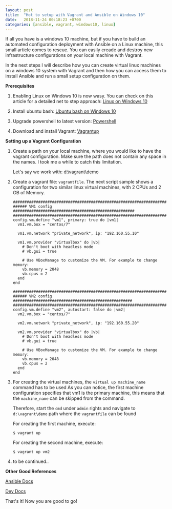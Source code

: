 ```yaml
---
layout: post
title:  "Hot to setup with Vagrant and Ansible on Windows 10"
date:   2018-11-24 00:18:23 +0700
categories: [ansible, vagrant, windows10, linux]
---
```


If all you have is a windows 10 machine, but if you have to build an automated configuration deployment with Ansible on a Linux machine, this small article comes to rescue.
You can easily creade and destroy new infrastructure configurations on your local machine with Vagrant. 

In the next steps I will describe how you can create virtual linux machines on a windows 10 system with Vagrant and then how you can access them to install Ansible and run a small setup configuration on them.


**Prerequisites**

  1. Enabling Linux on Windows 10 is now wasy. 
     You can check on this article for a detailed net to step approach: [Linux on Windows 10](https://www.laptopmag.com/articles/use-bash-shell-windows-10) 

  2. Install ubuntu bash: [Ubuntu bash on Windows 10](https://www.windowscentral.com/how-install-bash-shell-command-line-windows-10)   

  3. Upgrade powershell to latest version: [Powershell](https://github.com/PowerShell/PowerShell)  

  4. Download and install Vagrant: [Vagrantup](https://www.vagrantup.com) 


**Setting up a Vagrant Configuration**

  1. Create a path on your local machine, where you would like to have the vagrant configuration. 
     Make sure the path does not contain any space in the names. I took me a while to catch this limitation.

     Let's say we work with: d:\vagrant\demo

  2. Create a vagrant file: `vagrantfile`. The next script sample shows a configuration for two similar linux virtual machines, with 2 CPUs and 2 GB of Memory.

      ```
      #########################################################################
      ###### VM1 config #####################################################
      #########################################################################
      config.vm.define "vm1", primary: true do |vm1|
        vm1.vm.box = "centos/7"
        
        vm1.vm.network "private_network", ip: "192.160.55.10"

        vm1.vm.provider "virtualbox" do |vb|
          # Don't boot with headless mode
          # vb.gui = true
          
          # Use VBoxManage to customize the VM. For example to change memory:
          vb.memory = 2048
          vb.cpus = 2
        end
      end

      #########################################################################
      ###### VM2 config ####################################################
      #########################################################################
      config.vm.define "vm2", autostart: false do |vm2|
        vm2.vm.box = "centos/7"

        vm2.vm.network "private_network", ip: "192.160.55.20"
        
        vm2.vm.provider "virtualbox" do |vb|
          # Don't boot with headless mode
          # vb.gui = true
          
          # Use VBoxManage to customize the VM. For example to change memory:
          vb.memory = 2048
          vb.cpus = 2
        end
      end

      ```

  3. For creating the virtual machines, the `virtual up machine_name` command has to be used
     As you can notice, the first machine configuration specifies that vm1 is the primary machine, this means that the `machine_name` can be skipped from the command.

     Therefore, start the `cmd` under `admin` rights and navigate to `d:\vagrant\demo` path where the `vagrantfile` can be found

     For creating the first machine, execute:


     ```
     $ vagrant up
     ```

     For creating the second machine, execute:


     ```
     $ vagrant up vm2
     ```

  4. to be continued..


**Other Good References** 

[Ansible Docs](https://docs.ansible.com/ansible/2.5/reference_appendices/faq.html)


[Dev Docs](https://devdocs.io/)


That's it! Now you are good to go! 



